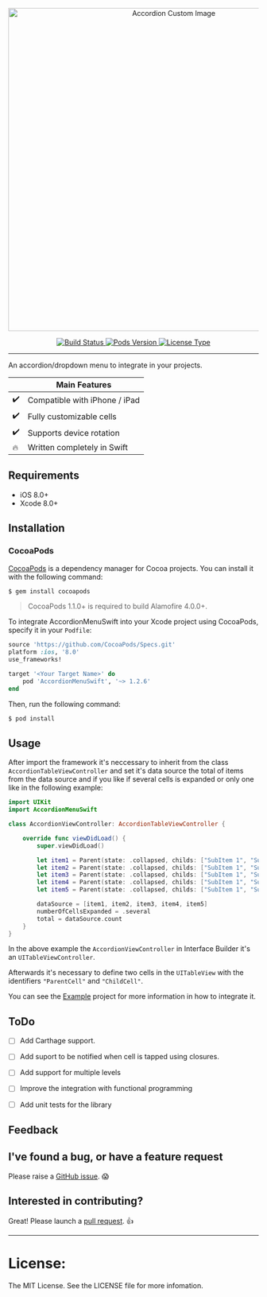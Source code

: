 <p align="center">
  <img src="https://github.com/Vkt0r/AccordionMenu/blob/master/repo-logo.png" alt="Accordion Custom Image" width=650/>
</p>

<p align="center">
    <a href="https://travis-ci.org/Vkt0r/AccordionMenuSwift">
        <img src="https://api.travis-ci.org/Vkt0r/AccordionMenuSwift.svg?branch=master&style=flat"
             alt="Build Status">
    </a>
    <a href="https://cocoapods.org/pods/IGListKit">
        <img src="https://img.shields.io/cocoapods/v/IGListKit.svg?style=flat"
             alt="Pods Version">
    </a>
    <a href="http://mit-license.org">
        <img src="https://img.shields.io/badge/license-MIT-blue.svg?style=flat"
             alt="License Type">
    </a>
</p>

----------------

An accordion/dropdown menu to integrate in your projects.


|         | Main Features  |
----------|-----------------
✔️ | Compatible with iPhone / iPad
✔️ | Fully customizable cells
✔️ | Supports device rotation
🔥 | Written completely in Swift 


## Requirements

- iOS 8.0+
- Xcode 8.0+

## Installation

### CocoaPods

[CocoaPods](http://cocoapods.org) is a dependency manager for Cocoa projects. You can install it with the following command:

```bash
$ gem install cocoapods
```

> CocoaPods 1.1.0+ is required to build Alamofire 4.0.0+.

To integrate AccordionMenuSwift into your Xcode project using CocoaPods, specify it in your `Podfile`:

```ruby
source 'https://github.com/CocoaPods/Specs.git'
platform :ios, '8.0'
use_frameworks!

target '<Your Target Name>' do
    pod 'AccordionMenuSwift', '~> 1.2.6'
end
```

Then, run the following command:

```bash
$ pod install
```

## Usage

After import the framework it's neccessary to inherit from the class `AccordionTableViewController` and set it's data source the total of items from the data source and if you like if several cells is expanded or only one like in the following example:

```swift
import UIKit
import AccordionMenuSwift

class AccordionViewController: AccordionTableViewController {

    override func viewDidLoad() {
        super.viewDidLoad()

        let item1 = Parent(state: .collapsed, childs: ["SubItem 1", "SubItem 2", "SubItem 3"], title: "Item 1")
        let item2 = Parent(state: .collapsed, childs: ["SubItem 1", "SubItem 2"], title: "Item 2")
        let item3 = Parent(state: .collapsed, childs: ["SubItem 1", "SubItem 2", "SubItem 3"], title: "Item 3")
        let item4 = Parent(state: .collapsed, childs: ["SubItem 1", "SubItem 2"], title: "Item 4")
        let item5 = Parent(state: .collapsed, childs: ["SubItem 1", "SubItem 2"], title: "Item 5")

        dataSource = [item1, item2, item3, item4, item5]
        numberOfCellsExpanded = .several
        total = dataSource.count
    }
}
```
In the above example the `AccordionViewController` in Interface Builder it's an `UITableViewController`.

Afterwards it's necessary to define two cells in the `UITableView` with the identifiers `"ParentCell"` and `"ChildCell"`.

You can see the [Example](https://github.com/Vkt0r/AccordionMenuSwift/tree/master/Example) project for more information in how to integrate it.

## ToDo

- [ ] Add Carthage support.
- [ ] Add suport to be notified when cell is tapped using closures.
- [ ] Add support for multiple levels
- [ ] Improve the integration with functional programming
- [ ] Add unit tests for the library


## Feedback

## I've found a bug, or have a feature request

Please raise a [GitHub issue](https://github.com/Vkt0r/AccordionMenu/issues). 😱

## Interested in contributing?

Great! Please launch a [pull request](https://github.com/Vkt0r/AccordionMenu/pulls). 👍

---------------------------------------

License:
=================
The MIT License. See the LICENSE file for more infomation.
